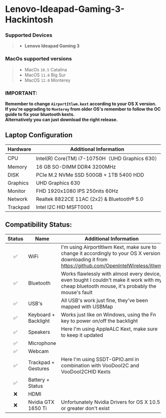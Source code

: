 # Lenovo-Ideapad-Gaming-3-Hackintosh

### Supported Devices
> - **Lenovo Ideapad Gaming 3**
### MacOs supported versions
> - MacOs `10.5` Catalina
> - MacOS `11.6` Big Sur
> - MacOS `12.0` Monterey
### IMPORTANT:
**Remember to change `AirportItlwm.kext` according to your OS X version. \
If you're upgrading to `Monterey` from older OS's remember to follow the OC guide to fix your bluetooth kexts. \
Alternatively you can just download the right release.**

## Laptop Configuration

| Hardware    | Additional Information                                                         |
| ----------- | ------------------------------------------------------------ |
| CPU         | Intel(R) Core(TM) i7-10750H（UHD Graphics 630）               |
| Memory      | 16 GB SO-DIMM DDR4 3200MHz                                   |
| DISK        | PCIe M.2 NVMe SSD 500GB + 1TB 5400 HDD                       |
| Graphics    | UHD Graphics 630                                             |
| Monitor     | FHD 1920x1080 IPS 250nits 60Hz                               |
| Network     | Realtek 8822CE 11AC (2x2) & Bluetooth® 5.0                   |
| Trackpad    | Intel I2C HID MSFT0001                                       |

## Compatibility Status:

| Status | Name                 | Additional Information                                                         |
| :----: | -------------------- | ------------------------------------------------------------ |
|   ✅   | WiFi                | I'm using AirportItlwm Kext, make sure to change it accordingly to your OS X version downloading it from https://github.com/OpenIntelWireless/itlwm |
|   ✅    | Bluetooth          | Works flawlessly with almost every device, even tought I couldn't make it work with my cheap bluetooth mouse, it's probably the mouse's fault |
|   ✅    | USB's                 | All USB's work just fine, they've been mapped with USBMap   |
|   ✅    | Keyboard + Backlight  | Works just like on Windows, using the Fn key to power on/off the backlight |
|   ✅    | Speakers                 | Here I'm using AppleALC Kext, make sure to keep it updated   |
|   ✅    | Microphone                 |   |
|   ✅    | Webcam                |                                    |
|   ✅    | Trackpad + Gestures      | Here I'm using SSDT-GPIO.aml in combination with VooDooI2C and VooDooI2CHID Kexts   |
|   ✅    | Battery + Status               |                                    |
|   ❌    | HDMI               |    |
|   ❌    | Nvidia GTX 1650 Ti               |  Unfortunately Nvidia Drivers for OS X 10.5 or greater don't exist  |
